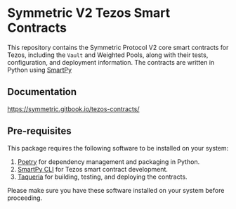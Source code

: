 # Symmetric V2 Tezos Smart Contracts


This repository contains the Symmetric Protocol V2 core smart contracts for Tezos, including the `Vault` and Weighted Pools, along with their tests, configuration, and deployment information. The contracts are written in Python using [SmartPy](https://smartpy.io)

## Documentation
https://symmetric.gitbook.io/tezos-contracts/

## Pre-requisites
This package requires the following software to be installed on your system:

1.  [Poetry](https://python-poetry.org/docs/#installation) for dependency management and packaging in Python.
2.  [SmartPy CLI](https://legacy.smartpy.io/docs/introduction/project_management) for Tezos smart contract development.
3.  [Taqueria](https://taqueria.io/docs/getting-started/installation/) for building, testing, and deploying the contracts.

Please make sure you have these software installed on your system before proceeding.
